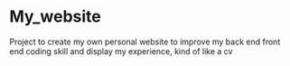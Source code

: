 # My_website
 Project to create my own personal website to improve my back end front end coding skill and display my experience, kind of like a cv
